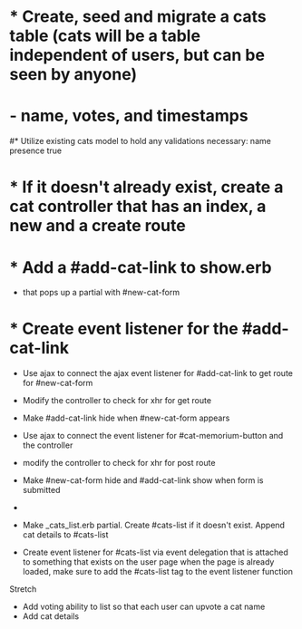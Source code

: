 # * Create, seed and migrate a cats table (cats will be a table independent of users, but can be seen by anyone)
#     - name, votes, and timestamps
#* Utilize existing cats model to hold any validations necessary: name presence true
# * If it doesn't already exist, create a cat controller that has an index, a new and a create route
# * Add a #add-cat-link to show.erb
 * that pops up a partial with #new-cat-form
# * Create event listener for the #add-cat-link
* Use ajax to connect the ajax event listener for #add-cat-link to get route for #new-cat-form
* Modify the controller to check for xhr for get route
* Make #add-cat-link hide when #new-cat-form appears

* Use ajax to connect the event listener for #cat-memorium-button and the controller
* modify the controller to check for xhr for post route

* Make #new-cat-form hide and #add-cat-link show when form is submitted
* 
* Make _cats_list.erb partial. Create #cats-list if it doesn't exist. Append cat details to #cats-list
* Create event listener for #cats-list via event delegation that is attached to something that exists on the user page when the page is already loaded, make sure to add the #cats-list tag to the event listener function

Stretch
* Add voting ability to list so that each user can upvote a cat name
* Add cat details


